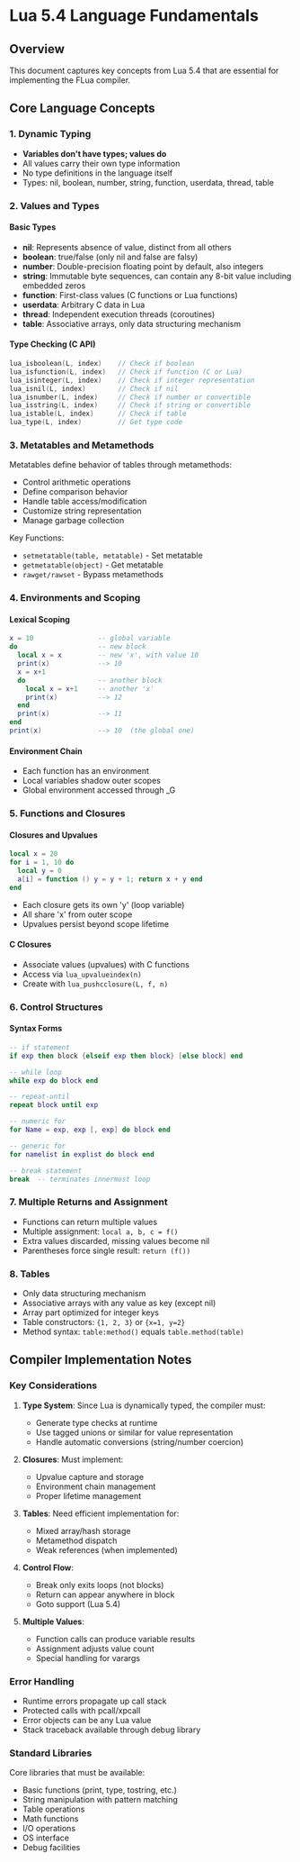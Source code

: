 # Lua 5.4 Language Fundamentals

## Overview
This document captures key concepts from Lua 5.4 that are essential for implementing the FLua compiler.

## Core Language Concepts

### 1. Dynamic Typing
- **Variables don't have types; values do**
- All values carry their own type information
- No type definitions in the language itself
- Types: nil, boolean, number, string, function, userdata, thread, table

### 2. Values and Types

#### Basic Types
- **nil**: Represents absence of value, distinct from all others
- **boolean**: true/false (only nil and false are falsy)
- **number**: Double-precision floating point by default, also integers
- **string**: Immutable byte sequences, can contain any 8-bit value including embedded zeros
- **function**: First-class values (C functions or Lua functions)
- **userdata**: Arbitrary C data in Lua
- **thread**: Independent execution threads (coroutines)
- **table**: Associative arrays, only data structuring mechanism

#### Type Checking (C API)
```c
lua_isboolean(L, index)    // Check if boolean
lua_isfunction(L, index)   // Check if function (C or Lua)
lua_isinteger(L, index)    // Check if integer representation
lua_isnil(L, index)        // Check if nil
lua_isnumber(L, index)     // Check if number or convertible
lua_isstring(L, index)     // Check if string or convertible
lua_istable(L, index)      // Check if table
lua_type(L, index)         // Get type code
```

### 3. Metatables and Metamethods

Metatables define behavior of tables through metamethods:
- Control arithmetic operations
- Define comparison behavior
- Handle table access/modification
- Customize string representation
- Manage garbage collection

Key Functions:
- `setmetatable(table, metatable)` - Set metatable
- `getmetatable(object)` - Get metatable
- `rawget/rawset` - Bypass metamethods

### 4. Environments and Scoping

#### Lexical Scoping
```lua
x = 10                -- global variable
do                    -- new block
  local x = x         -- new 'x', with value 10
  print(x)            --> 10
  x = x+1
  do                  -- another block
    local x = x+1     -- another 'x'
    print(x)          --> 12
  end
  print(x)            --> 11
end
print(x)              --> 10  (the global one)
```

#### Environment Chain
- Each function has an environment
- Local variables shadow outer scopes
- Global environment accessed through _G

### 5. Functions and Closures

#### Closures and Upvalues
```lua
local x = 20
for i = 1, 10 do
  local y = 0
  a[i] = function () y = y + 1; return x + y end
end
```
- Each closure gets its own 'y' (loop variable)
- All share 'x' from outer scope
- Upvalues persist beyond scope lifetime

#### C Closures
- Associate values (upvalues) with C functions
- Access via `lua_upvalueindex(n)`
- Create with `lua_pushcclosure(L, f, n)`

### 6. Control Structures

#### Syntax Forms
```lua
-- if statement
if exp then block {elseif exp then block} [else block] end

-- while loop  
while exp do block end

-- repeat-until
repeat block until exp

-- numeric for
for Name = exp, exp [, exp] do block end

-- generic for
for namelist in explist do block end

-- break statement
break  -- terminates innermost loop
```

### 7. Multiple Returns and Assignment

- Functions can return multiple values
- Multiple assignment: `local a, b, c = f()`
- Extra values discarded, missing values become nil
- Parentheses force single result: `return (f())`

### 8. Tables

- Only data structuring mechanism
- Associative arrays with any value as key (except nil)
- Array part optimized for integer keys
- Table constructors: `{1, 2, 3}` or `{x=1, y=2}`
- Method syntax: `table:method()` equals `table.method(table)`

## Compiler Implementation Notes

### Key Considerations

1. **Type System**: Since Lua is dynamically typed, the compiler must:
   - Generate type checks at runtime
   - Use tagged unions or similar for value representation
   - Handle automatic conversions (string/number coercion)

2. **Closures**: Must implement:
   - Upvalue capture and storage
   - Environment chain management
   - Proper lifetime management

3. **Tables**: Need efficient implementation for:
   - Mixed array/hash storage
   - Metamethod dispatch
   - Weak references (when implemented)

4. **Control Flow**: 
   - Break only exits loops (not blocks)
   - Return can appear anywhere in block
   - Goto support (Lua 5.4)

5. **Multiple Values**:
   - Function calls can produce variable results
   - Assignment adjusts value count
   - Special handling for varargs

### Error Handling

- Runtime errors propagate up call stack
- Protected calls with pcall/xpcall
- Error objects can be any Lua value
- Stack traceback available through debug library

### Standard Libraries

Core libraries that must be available:
- Basic functions (print, type, tostring, etc.)
- String manipulation with pattern matching
- Table operations
- Math functions
- I/O operations
- OS interface
- Debug facilities